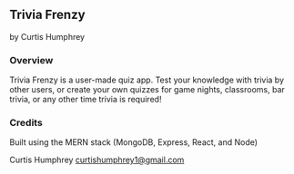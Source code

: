 ## Trivia Frenzy
by Curtis Humphrey

### Overview

Trivia Frenzy is a user-made quiz app. Test your knowledge with trivia by other users, or create your own quizzes for game nights, classrooms, bar trivia, or any other time trivia is required!

### Credits

Built using the MERN stack (MongoDB, Express, React, and Node)

Curtis Humphrey
curtishumphrey1@gmail.com
